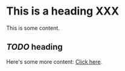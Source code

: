 # This is a heading XXX

This is some content.

## *TODO* heading

Here's some more content: [Click here](foo.com).
